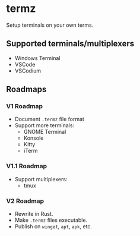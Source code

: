 # termz

Setup terminals on your own terms.

## Supported terminals/multiplexers

- Windows Terminal
- VSCode
- VSCodium

## Roadmaps

### V1 Roadmap
- Document `.termz` file format
- Support more terminals:
    - GNOME Terminal
    - Konsole
    - Kitty
    - iTerm

### V1.1 Roadmap
- Support multiplexers:
    - tmux

### V2 Roadmap

- Rewrite in Rust.
- Make `.termz` files executable.
- Publish on `winget`, `apt`, `apk`, etc.